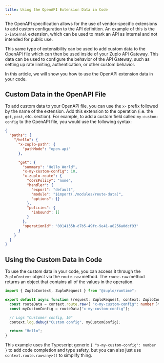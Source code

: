 ```yaml
---
title: Using the OpenAPI Extension Data in Code
---
```


The OpenAPI specification allows for the use of vendor-specific extensions to
add custom configuration to the API definition. An example of this is the
`x-internal` extension, which can be used to mark an API as internal and not
intended for public use.

This same type of extensibility can be used to add custom data to the OpenAPI
file which can then be used inside of your Zuplo API Gateway. This data can be
used to configure the behavior of the API Gateway, such as setting up rate
limiting, authentication, or other custom behavior.

In this article, we will show you how to use the OpenAPI extension data in your
code.

## Custom Data in the OpenAPI File

To add custom data to your OpenAPI file, you can use the `x-` prefix followed by
the name of the extension. Add this extension to the operation (i.e. the `get`,
`post`, etc. section). For example, to add a custom field called
`my-custom-config` to the OpenAPI file, you would use the following syntax:

```json title="config/routes.oas.json"
{
  "paths": {
    "/hello": {
      "x-zuplo-path": {
        "pathMode": "open-api"
      },

      "get": {
        "summary": "Hello World",
        "x-my-custom-config": 10,
        "x-zuplo-route": {
          "corsPolicy": "none",
          "handler": {
            "export": "default",
            "module": "$import(./modules/route-data)",
            "options": {}
          },
          "policies": {
            "inbound": []
          }
        },
        "operationId": "8914135b-d7b5-49fc-9e41-a8256a0dcf93"
      }
    }
  }
}
```

## Using the Custom Data in Code

To use the custom data in your code, you can access it through the
`ZuploContext` object via the `route.raw` method. The `route.raw` method returns
an object that contains all of the values in the operation.

```ts title="modules/route-data.ts"
import { ZuploContext, ZuploRequest } from "@zuplo/runtime";

export default async function (request: ZuploRequest, context: ZuploContext) {
  const routeData = context.route.raw<{ "x-my-custom-config": number }>();
  const myCustomConfig = routeData["x-my-custom-config"];

  // Logs "Customer config, 10"
  context.log.debug("Custom config", myCustomConfig);

  return "Hello";
}
```

This example uses the Typescript generic `{ "x-my-custom-config": number }` to
add code completion and type safety, but you can also just use
`context.route.raw<any>()` to simplify thing.
